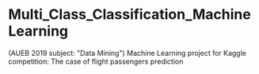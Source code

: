 # Multi_Class_Classification_MachineLearning
(AUEB 2019 subject: "Data Mining") Machine Learning project for Kaggle competition: The case of flight passengers prediction
